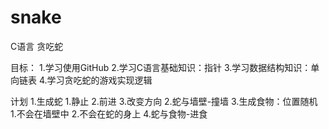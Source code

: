 # snake
C语言 贪吃蛇

目标：
1.学习使用GitHub
2.学习C语言基础知识：指针
3.学习数据结构知识：单向链表
4.学习贪吃蛇的游戏实现逻辑

计划
1.生成蛇
  1.静止
  2.前进
  3.改变方向
2.蛇与墙壁-撞墙
3.生成食物：位置随机
  1.不会在墙壁中
  2.不会在蛇的身上
4.蛇与食物-进食
